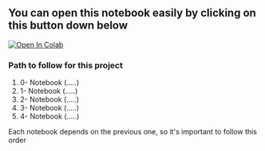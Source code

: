 ## You can open this notebook easily by clicking on this button down below   
[![Open In Colab](https://colab.research.google.com/assets/colab-badge.svg)](https://colab.research.google.com/github/weinerkervens/Ayiti_Analytics_Capstone_Project/blob/master/Notebooks/OSM_api.ipynb)   


### Path to follow for this project   
1. 0- Notebook (.....)
2. 1- Notebook (.....)
3. 2- Notebook (.....)
4. 3- Notebook (.....)
5. 4- Notebook (.....)

Each notebook depends on the previous one, so it's important to follow this order